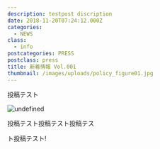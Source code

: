 ```yaml
---
description: testpost discription
date: 2018-11-20T07:24:12.000Z
categories:
  - NEWS
class:
  - info
postcategories: PRESS
postclass: press
title: 新着情報 Vol.001
thumbnail: /images/uploads/policy_figure01.jpg
---
```


投稿テスト

![undefined](/images/uploads/policy_figure01.jpg)

投稿テスト投稿テスト投稿テス

ト投稿テスト!













